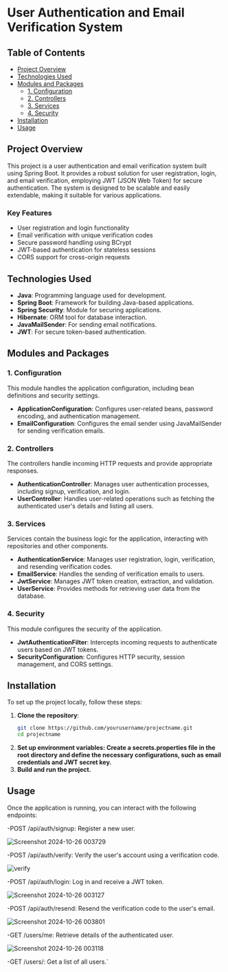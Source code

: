 # User Authentication and Email Verification System

## Table of Contents
- [Project Overview](#project-overview)
- [Technologies Used](#technologies-used)
- [Modules and Packages](#modules-and-packages)
  - [1. Configuration](#1-configuration)
  - [2. Controllers](#2-controllers)
  - [3. Services](#3-services)
  - [4. Security](#4-security)
- [Installation](#installation)
- [Usage](#usage)

## Project Overview
This project is a user authentication and email verification system built using Spring Boot. It provides a robust solution for user registration, login, and email verification, employing JWT (JSON Web Token) for secure authentication. The system is designed to be scalable and easily extendable, making it suitable for various applications.

### Key Features
- User registration and login functionality
- Email verification with unique verification codes
- Secure password handling using BCrypt
- JWT-based authentication for stateless sessions
- CORS support for cross-origin requests

## Technologies Used
- **Java**: Programming language used for development.
- **Spring Boot**: Framework for building Java-based applications.
- **Spring Security**: Module for securing applications.
- **Hibernate**: ORM tool for database interaction.
- **JavaMailSender**: For sending email notifications.
- **JWT**: For secure token-based authentication.

## Modules and Packages

### 1. Configuration
This module handles the application configuration, including bean definitions and security settings.

- **ApplicationConfiguration**: Configures user-related beans, password encoding, and authentication management.
- **EmailConfiguration**: Configures the email sender using JavaMailSender for sending verification emails.

### 2. Controllers
The controllers handle incoming HTTP requests and provide appropriate responses.

- **AuthenticationController**: Manages user authentication processes, including signup, verification, and login.
- **UserController**: Handles user-related operations such as fetching the authenticated user's details and listing all users.

### 3. Services
Services contain the business logic for the application, interacting with repositories and other components.

- **AuthenticationService**: Manages user registration, login, verification, and resending verification codes.
- **EmailService**: Handles the sending of verification emails to users.
- **JwtService**: Manages JWT token creation, extraction, and validation.
- **UserService**: Provides methods for retrieving user data from the database.

### 4. Security
This module configures the security of the application.

- **JwtAuthenticationFilter**: Intercepts incoming requests to authenticate users based on JWT tokens.
- **SecurityConfiguration**: Configures HTTP security, session management, and CORS settings.

## Installation
To set up the project locally, follow these steps:

1. **Clone the repository**:
   ```bash
   git clone https://github.com/yourusername/projectname.git
   cd projectname

2. **Set up environment variables: Create a secrets.properties file in the root directory and define the necessary configurations, such as email credentials and JWT secret key.**
3. **Build and run the project.**

## Usage
Once the application is running, you can interact with the following endpoints:

-POST /api/auth/signup: Register a new user.

![Screenshot 2024-10-26 003729](https://github.com/user-attachments/assets/cf6752c0-3b9c-4d93-a791-38a1a5b81400)

-POST /api/auth/verify: Verify the user's account using a verification code.

![verify](https://github.com/user-attachments/assets/f6cf640e-855a-474b-aecd-6a3054a335cc)

-POST /api/auth/login: Log in and receive a JWT token.

![Screenshot 2024-10-26 003127](https://github.com/user-attachments/assets/d5ddfffe-be1f-4396-b657-f92f2417f0c0)

-POST /api/auth/resend: Resend the verification code to the user's email.

![Screenshot 2024-10-26 003801](https://github.com/user-attachments/assets/cc17f1e9-8082-42c2-b23d-d33b42962965)


-GET /users/me: Retrieve details of the authenticated user.

![Screenshot 2024-10-26 003118](https://github.com/user-attachments/assets/b435ab2c-dcc1-4280-b8ec-3f7862b7c4b8)

-GET /users/: Get a list of all users.`
